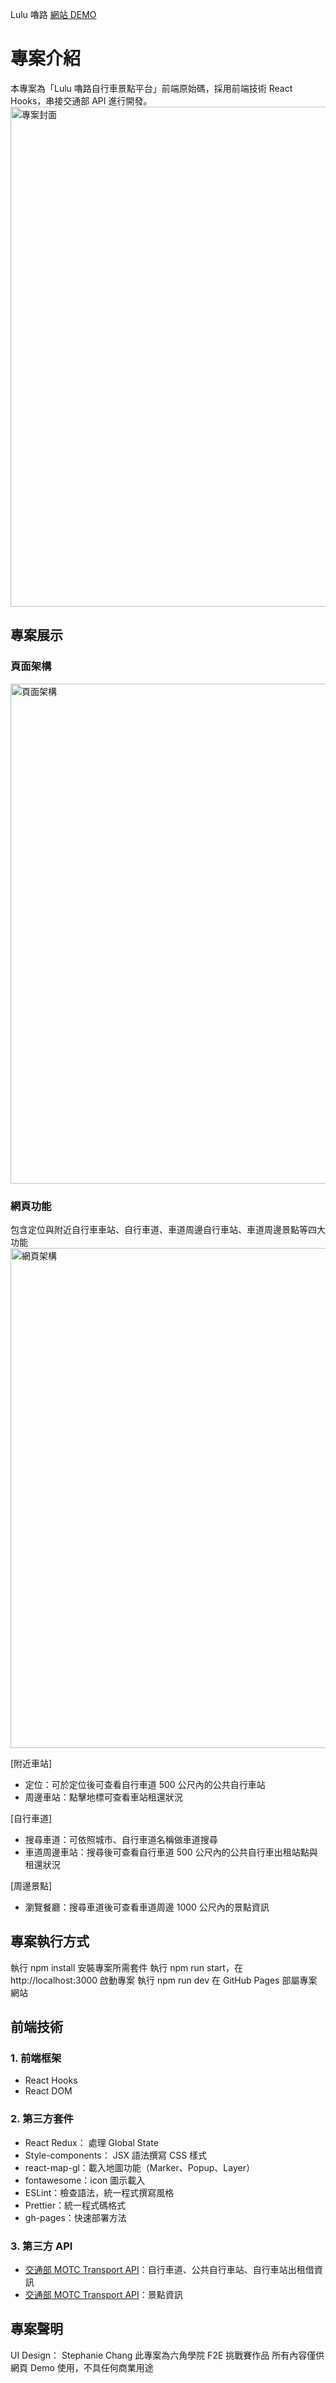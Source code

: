 Lulu 嚕路 [網站 DEMO](https://hsuan.info/LuluBike/)

# 專案介紹
本專案為「Lulu 嚕路自行車景點平台」前端原始碼，採用前端技術 React Hooks，串接交通部 API 進行開發。
<img src="https://hsuanxcollection.files.wordpress.com/2022/02/cover-1-1-1.png" width = "800"  alt="專案封面" align=center />

## 專案展示
### 頁面架構
<img src="https://hsuanxcollection.files.wordpress.com/2022/02/lulu-e7b6b2e9a081-1.png" width = "800"  alt="頁面架構" align=center />

### 網頁功能
包含定位與附近自行車車站、自行車道、車道周邊自行車站、車道周邊景點等四大功能
 <img src="https://hsuanxcollection.files.wordpress.com/2022/02/e688aae59c96-2022-02-22-e4b88ae58d881.13.28-1.png" width = "800"  alt="網頁架構" align=center />

[附近車站]
* 定位：可於定位後可查看自行車道 500 公尺內的公共自行車站
* 周邊車站：點擊地標可查看車站租還狀況

[自行車道]
* 搜尋車道：可依照城市、自行車道名稱做車道搜尋
* 車道周邊車站：搜尋後可查看自行車道 500 公尺內的公共自行車出租站點與租還狀況

[周邊景點]
* 瀏覽餐廳：搜尋車道後可查看車道周邊 1000 公尺內的景點資訊


## 專案執行方式
執行 npm install 安裝專案所需套件
執行 npm run start，在 http://localhost:3000 啟動專案
執行 npm run dev
在 GitHub Pages 部屬專案網站

## 前端技術

### 1. 前端框架
* React Hooks
* React DOM

### 2. 第三方套件
* React Redux： 處理 Global State
* Style-components： JSX 語法撰寫 CSS 樣式
* react-map-gl：載入地圖功能（Marker、Popup、Layer）
* fontawesome：icon 圖示載入
* ESLint：檢查語法，統一程式撰寫風格
* Prettier：統一程式碼格式
* gh-pages：快速部署方法

### 3. 第三方 API
* [交通部 MOTC Transport API](https://ptx.transportdata.tw/MOTC/?urls.primaryName=%E8%87%AA%E8%A1%8C%E8%BB%8AV2#/)：自行車道、公共自行車站、自行車站出租借資訊
* [交通部 MOTC Transport API](https://ptx.transportdata.tw/MOTC/?urls.primaryName=%E8%A7%80%E5%85%89V2)：景點資訊

## 專案聲明
UI Design： Stephanie Chang 
此專案為六角學院 F2E 挑戰賽作品
所有內容僅供 網頁 Demo 使用，不具任何商業用途
